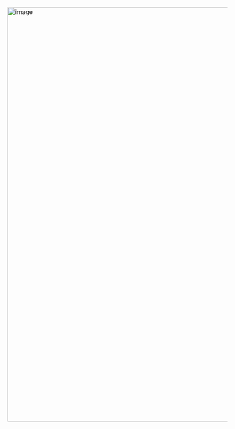 <img width="1897" height="946" alt="image" src="https://github.com/user-attachments/assets/18fc6df2-2a1e-42f6-9bb3-7b014a8809bc" />

